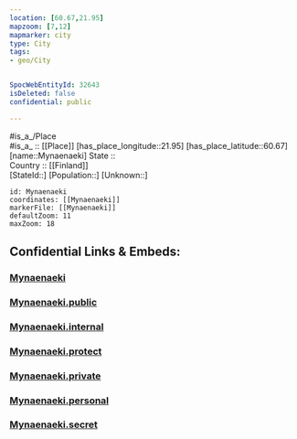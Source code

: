 ```yaml
---
location: [60.67,21.95] 
mapzoom: [7,12] 
mapmarker: city 
type: City
tags:
- geo/City


SpocWebEntityId: 32643
isDeleted: false
confidential: public

---
```

#is_a_/Place  
#is_a_ :: [[Place]] 
[has_place_longitude::21.95] 
[has_place_latitude::60.67] 
[name::Mynaenaeki] 
State ::  
Country :: [[Finland]]  
[StateId::] 
[Population::] 
[Unknown::] 


```leaflet
id: Mynaenaeki
coordinates: [[Mynaenaeki]] 
markerFile: [[Mynaenaeki]] 
defaultZoom: 11 
maxZoom: 18
```


## Confidential Links & Embeds: 

### [Mynaenaeki](/_Standards/Earth/Continent/Europe/Europe~North/Finland/Provinces~Finland/Western_Finland/counties~Western_Finland/Finland_Proper/City/Mynaenaeki.md) 

### [Mynaenaeki.public](/_public/Earth/Continent/Europe/Europe~North/Finland/Provinces~Finland/Western_Finland/counties~Western_Finland/Finland_Proper/City/Mynaenaeki.public.md) 

### [Mynaenaeki.internal](/_internal/Earth/Continent/Europe/Europe~North/Finland/Provinces~Finland/Western_Finland/counties~Western_Finland/Finland_Proper/City/Mynaenaeki.internal.md) 

### [Mynaenaeki.protect](/_protect/Earth/Continent/Europe/Europe~North/Finland/Provinces~Finland/Western_Finland/counties~Western_Finland/Finland_Proper/City/Mynaenaeki.protect.md) 

### [Mynaenaeki.private](/_private/Earth/Continent/Europe/Europe~North/Finland/Provinces~Finland/Western_Finland/counties~Western_Finland/Finland_Proper/City/Mynaenaeki.private.md) 

### [Mynaenaeki.personal](/_personal/Earth/Continent/Europe/Europe~North/Finland/Provinces~Finland/Western_Finland/counties~Western_Finland/Finland_Proper/City/Mynaenaeki.personal.md) 

### [Mynaenaeki.secret](/_secret/Earth/Continent/Europe/Europe~North/Finland/Provinces~Finland/Western_Finland/counties~Western_Finland/Finland_Proper/City/Mynaenaeki.secret.md)

